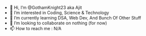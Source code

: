 - 👋 Hi, I’m @GothamKnight23 aka Ajit
- 👀 I’m interested in Coding, Science & Technology 
- 🌱 I’m currently learning DSA, Web Dev, And Bunch Of Other Stuff
- 💞️ I’m looking to collaborate on nothing (for now)
- 📫 How to reach me : N/A

<!---
GothamKnight23/GothamKnight23 is a ✨ special ✨ repository because its `README.md` (this file) appears on your GitHub profile.
You can click the Preview link to take a look at your changes.
--->
